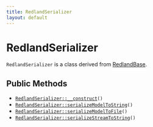 ```yaml
---
title: RedlandSerializer
layout: default
---
```


# RedlandSerializer

<code>RedlandSerializer</code> is a class derived from <a href="RedlandBase">RedlandBase</a>.

## Public Methods

* <code><a href="RedlandSerializer%3A%3A__construct">RedlandSerializer::__construct</a>()</code>
* <code><a href="RedlandSerializer%3A%3AserializeModelToString">RedlandSerializer::serializeModelToString</a>()</code>
* <code><a href="RedlandSerializer%3A%3AserializeModelToFile">RedlandSerializer::serializeModelToFile</a>()</code>
* <code><a href="RedlandSerializer%3A%3AserializeStreamToString">RedlandSerializer::serializeStreamToString</a>()</code>


